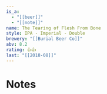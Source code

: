```yaml
---
is_a:
  - "[[beer]]"
  - "[[note]]"
name: The Tearing of Flesh From Bone
style: IPA - Imperial - Double
brewery: "[[Burial Beer Co]]"
abv: 8.2
rating: 👍👍
last: "[[2018-08]]"
---
```

# Notes


